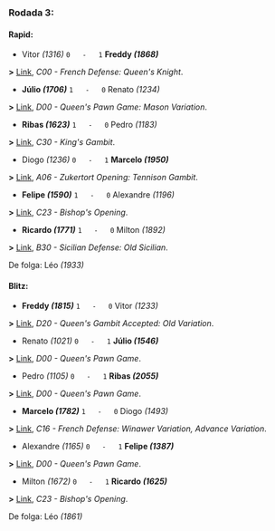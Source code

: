 ### Rodada 3:

#### Rapid:

* Vitor *(1316)* `0   -   1` **Freddy *(1868)*** 

**>** [Link](https://www.lichess.org/mPoMdB5X), *C00 - French Defense: Queen's Knight*.
* **Júlio *(1706)*** `1   -   0` Renato *(1234)* 

**>** [Link](https://www.lichess.org/UoTKilWT), *D00 - Queen's Pawn Game: Mason Variation*.
* **Ribas *(1623)*** `1   -   0` Pedro *(1183)* 

**>** [Link](https://www.lichess.org/rwRiLi0u), *C30 - King's Gambit*.
* Diogo *(1236)* `0   -   1` **Marcelo *(1950)*** 

**>** [Link](https://www.lichess.org/iTEYyYuH), *A06 - Zukertort Opening: Tennison Gambit*.
* **Felipe *(1590)*** `1   -   0` Alexandre *(1196)* 

**>** [Link](https://www.lichess.org/AjfNFS7V), *C23 - Bishop's Opening*.
* **Ricardo *(1771)*** `1   -   0` Milton *(1892)* 

**>** [Link](https://www.lichess.org/ONIds6vg), *B30 - Sicilian Defense: Old Sicilian*.

De folga: Léo *(1933)*

#### Blitz:

* **Freddy *(1815)*** `1   -   0` Vitor *(1233)* 

**>** [Link](https://www.lichess.org/2NkAyca4), *D20 - Queen's Gambit Accepted: Old Variation*.
* Renato *(1021)* `0   -   1` **Júlio *(1546)*** 

**>** [Link](https://www.lichess.org/sGYNFcf4), *D00 - Queen's Pawn Game*.
* Pedro *(1105)* `0   -   1` **Ribas *(2055)*** 

**>** [Link](https://www.lichess.org/XPb1HyYk), *D00 - Queen's Pawn Game*.
* **Marcelo *(1782)*** `1   -   0` Diogo *(1493)* 

**>** [Link](https://www.lichess.org/5TFXe391), *C16 - French Defense: Winawer Variation, Advance Variation*.
* Alexandre *(1165)* `0   -   1` **Felipe *(1387)*** 

**>** [Link](https://www.lichess.org/Ph54JBSv), *D00 - Queen's Pawn Game*.
* Milton *(1672)* `0   -   1` **Ricardo *(1625)*** 

**>** [Link](https://www.lichess.org/fWgQh4gz), *C23 - Bishop's Opening*.

De folga: Léo *(1861)*

